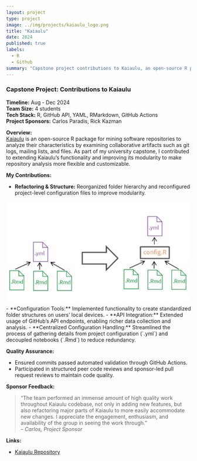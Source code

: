 ```yaml
---
layout: project
type: project
image: ../img/projects/kaiaulu_logo.png
title: "Kaiaulu"
date: 2024
published: true
labels:
  - R
  - Github
summary: "Capstone project contributions to Kaiaulu, an open-source R package for software repository mining. Worked on refactoring, configuration tools, and GitHub API integration."
---
```


### Capstone Project: Contributions to Kaiaulu

**Timeline:** Aug - Dec 2024  
**Team Size:** 4 students  
**Tech Stack:** R, GitHub API, YAML, RMarkdown, GitHub Actions  
**Project Sponsors:** Carlos Paradis, Rick Kazman

**Overview:**  
[Kaiaulu](https://github.com/sailuh/kaiaulu) is an open-source R package for mining software repositories to analyze their characteristics by examining collaborative artifacts such as git logs, mailing lists, and files. As part of my university capstone, I contributed to extending Kaiaulu’s functionality and improving its modularity to make repository analysis more flexible and customizable.  

**My Contributions:**  
- **Refactoring & Structure:** Reorganized folder hierarchy and reconfigured project-level configuration files to improve modularity.  
<div class="text-center p4">
  <img src="../img/projects/kaiaulu_file_hierarchy.png" width="500px" class="img-fluid" alt="Kaiaulu Updated File Hierarchy">
</div> 
- **Configuration Tools:** Implemented functionality to create standardized folder structures on users’ local devices.  
- **API Integration:** Extended usage of GitHub’s API endpoints, enabling richer data collection and analysis.  
- **Centralized Configuration Handling:** Streamlined the process of gathering details from project configuration (`.yml`) and decoupled notebooks (`.Rmd`) to reduce redundancy.  

**Quality Assurance:**    
- Ensured commits passed automated validation through GitHub Actions.  
- Participated in structured peer code reviews and sponsor-led pull request reviews to maintain code quality.  

**Sponsor Feedback:**  
> “The team performed an immense amount of high quality work throughout Kaiaulu codebase, not only in adding new features, but also refactoring major parts of Kaiaulu to more easily accommodate new changes. I appreciate the engagement, enthusiasm, and availability of the group in seeing the work through.”  
> – *Carlos, Project Sponsor*  

**Links:**  
- [Kaiaulu Repository](https://github.com/sailuh/kaiaulu)  
